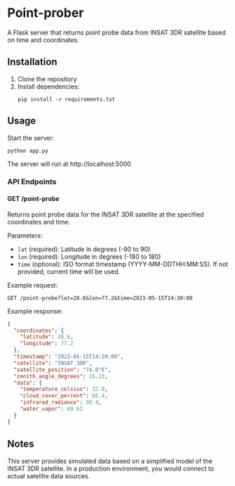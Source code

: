 # Point-prober

A Flask server that returns point probe data from INSAT 3DR satellite based on time and coordinates.

## Installation

1. Clone the repository
2. Install dependencies:
   ```
   pip install -r requirements.txt
   ```

## Usage

Start the server:

```
python app.py
```

The server will run at http://localhost:5000

### API Endpoints

#### GET /point-probe

Returns point probe data for the INSAT 3DR satellite at the specified coordinates and time.

Parameters:

- `lat` (required): Latitude in degrees (-90 to 90)
- `lon` (required): Longitude in degrees (-180 to 180)
- `time` (optional): ISO format timestamp (YYYY-MM-DDTHH:MM:SS). If not provided, current time will be used.

Example request:

```
GET /point-probe?lat=28.6&lon=77.2&time=2023-05-15T14:30:00
```

Example response:

```json
{
  "coordinates": {
    "latitude": 28.6,
    "longitude": 77.2
  },
  "timestamp": "2023-05-15T14:30:00",
  "satellite": "INSAT 3DR",
  "satellite_position": "74.0°E",
  "zenith_angle_degrees": 15.23,
  "data": {
    "temperature_celsius": 32.8,
    "cloud_cover_percent": 65.4,
    "infrared_radiance": 36.4,
    "water_vapor": 69.62
  }
}
```

## Notes

This server provides simulated data based on a simplified model of the INSAT 3DR satellite. In a production environment, you would connect to actual satellite data sources.
